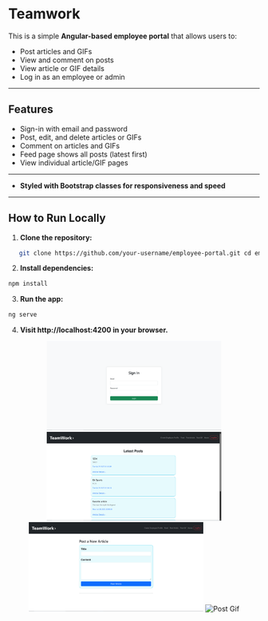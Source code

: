 # Teamwork

This is a simple **Angular-based employee portal** that allows users to:

- Post articles and GIFs
- View and comment on posts
- View article or GIF details
- Log in as an employee or admin

---

##  Features

-  Sign-in with email and password
-  Post, edit, and delete articles or GIFs
-  Comment on articles and GIFs
-  Feed page shows all posts (latest first)
-  View individual article/GIF pages

---

- **Styled with Bootstrap classes for responsiveness and speed**

---

## How to Run Locally

1. **Clone the repository:**

```bash
   git clone https://github.com/your-username/employee-portal.git cd employee-portal
```

2. **Install dependencies:**

```bash
npm install
```
3. **Run the app:**
```bash
ng serve
```
4. **Visit http://localhost:4200 in your browser.**

<p align="center">
    <img src="\src\assets\images\Screenshot (82).png" width="350" title="Sign In">
    <img src="\src\assets\images\Screenshot (81).png" width="350" title="Feeds">
    <img src="\src\assets\images\Screenshot (79).png" width="350" title="Post Article">
    <img src="\src\assets\images\9Screenshot (80).png" width="350" title="Post Gif">
</p>


